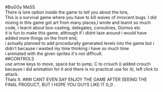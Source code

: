 #BuGGy MeSS  
There is lore option inside the game to tell you about the lore,    
This is a survival game where you have to kill waves of innocent bugs.
I did mixing in this game got art from many places,I wrote and learnt so much code, I learnt about box-casting, delegates, coroutines, Gizmos etc   
it is fun to make this game, although if i didnt laze around i would have added more things on the front end,   
i actually planned to add procedurally generated levels into the game but i didn't because i wasted my time thinking i have so much time  
i animated with the given sprites it's not difficult.  
##CONTROLS  
use arrow keys to move, space bar to jump, C to crouch (i added crouch because i did animation for it and there is no practical use for it), left click to attack.  
Thats It. ###I CANT EVEN SAY ENJOY THE GAME AFTER SEEING THE FINAL PRODUCT, BUT I HOPE YOU GUYS LIKE IT 0_0 .
